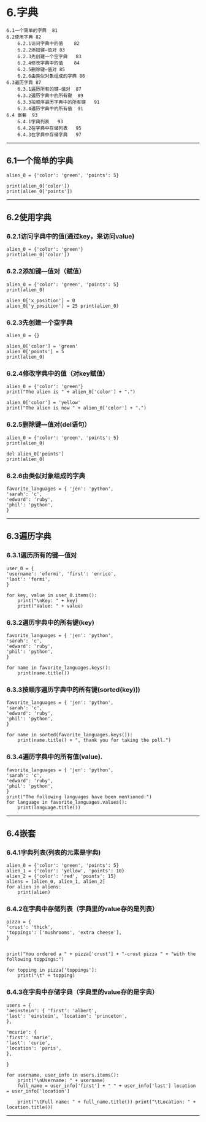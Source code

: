 # 6.字典
    6.1一个简单的字典	81
    6.2使用字典	82
        6.2.1访问字典中的值	82
        6.2.2添加键—值对	83
        6.2.3先创建一个空字典	83
        6.2.4修改字典中的值	84
        6.2.5删除键—值对	85
        6.2.6由类似对象组成的字典	86
    6.3遍历字典	87
        6.3.1遍历所有的键—值对	87
        6.3.2遍历字典中的所有键	89
        6.3.3按顺序遍历字典中的所有键	91
        6.3.4遍历字典中的所有值	91
    6.4 嵌套	93
        6.4.1字典列表	93
        6.4.2在字典中存储列表	95
        6.4.3在字典中存储字典	97
----
## 6.1一个简单的字典
    alien_0 = {'color': 'green', 'points': 5}
    
    print(alien_0['color'])
    print(alien_0['points'])
    
    

---        

    
## 6.2使用字典

### 6.2.1访问字典中的值(通过key，来访问value)
    alien_0 = {'color': 'green'} 
    print(alien_0['color'])
    
### 6.2.2添加键—值对（赋值）
    alien_0 = {'color': 'green', 'points': 5}
    print(alien_0)
    
    alien_0['x_position'] = 0
    alien_0['y_position'] = 25 print(alien_0)
    
### 6.2.3先创建一个空字典
    alien_0 = {}
    
    alien_0['color'] = 'green' 
    alien_0['points'] = 5
    print(alien_0)
    
### 6.2.4修改字典中的值（对key赋值）
    alien_0 = {'color': 'green'}
    print("The alien is " + alien_0['color'] + ".")
    
    alien_0['color'] = 'yellow'
    print("The alien is now " + alien_0['color'] + ".")
    
### 6.2.5删除键—值对(del语句）
    alien_0 = {'color': 'green', 'points': 5} 
    print(alien_0)
    
    del alien_0['points'] 
    print(alien_0)
    
### 6.2.6由类似对象组成的字典
    favorite_languages = { 'jen': 'python',
    'sarah': 'c',
    'edward': 'ruby',
    'phil': 'python',
    }
    
    
    

---

## 6.3遍历字典

### 6.3.1遍历所有的键—值对
    user_0 = {
    'username': 'efermi', 'first': 'enrico',
    'last': 'fermi',
    }
    
    for key, value in user_0.items():
        print("\nKey: " + key)
        print("Value: " + value)
        
### 6.3.2遍历字典中的所有键(key)
    favorite_languages = { 'jen': 'python',
    'sarah': 'c',
    'edward': 'ruby',
    'phil': 'python',
    }
    
    for name in favorite_languages.keys(): 
        print(name.title())
        
### 6.3.3按顺序遍历字典中的所有键(sorted(key)))
    favorite_languages = { 'jen': 'python',
    'sarah': 'c',
    'edward': 'ruby',
    'phil': 'python',
    }
    
    for name in sorted(favorite_languages.keys()): 
        print(name.title() + ", thank you for taking the poll.")
        
### 6.3.4遍历字典中的所有值(value).
    favorite_languages = { 'jen': 'python',
    'sarah': 'c',
    'edward': 'ruby',
    'phil': 'python',
    }
    print("The following languages have been mentioned:") 
    for language in favorite_languages.values():
        print(language.title())


---

## 6.4嵌套

### 6.4.1字典列表(列表的元素是字典)
    alien_0 = {'color': 'green', 'points': 5} 
    alien_1 = {'color': 'yellow', 'points': 10} 
    alien_2 = {'color': 'red', 'points': 15}
    aliens = [alien_0, alien_1, alien_2] 
    for alien in aliens:
        print(alien)
        
### 6.4.2在字典中存储列表（字典里的value存的是列表）
    pizza = {
    'crust': 'thick',
    'toppings': ['mushrooms', 'extra cheese'],
    }
    
    
    print("You ordered a " + pizza['crust'] + "-crust pizza " + "with the following toppings:")
    
    for topping in pizza['toppings']: 
        print("\t" + topping)
        
### 6.4.3在字典中存储字典（字典里的value存的是字典）
    users = {
    'aeinstein': { 'first': 'albert',
    'last': 'einstein', 'location': 'princeton',
    },
    
    'mcurie': {
    'first': 'marie',
    'last': 'curie',
    'location': 'paris',
    },
    
    }
    
    for username, user_info in users.items():
        print("\nUsername: " + username)
        full_name = user_info['first'] + " " + user_info['last'] location = user_info['location']
        
        print("\tFull name: " + full_name.title()) print("\tLocation: " + location.title())
        

---